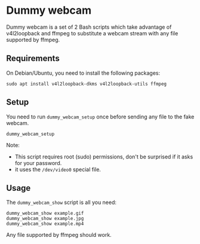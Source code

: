 Dummy webcam
============

Dummy webcam is a set of 2 Bash scripts which take advantage of v4l2loopback and
ffmpeg to substitute a webcam stream with any file supported by ffmpeg.

Requirements
------------

On Debian/Ubuntu, you need to install the following packages:

    sudo apt install v4l2loopback-dkms v4l2loopback-utils ffmpeg

Setup
-----

You need to run `dummy_webcam_setup` once before sending any file to the fake
webcam.

    dummy_webcam_setup

Note:
- This script requires root (sudo) permissions, don't be surprised if it
  asks for your password.
- it uses the `/dev/video0` special file.

Usage
-----

The `dummy_webcam_show` script is all you need:

    dummy_webcam_show example.gif
    dummy_webcam_show example.jpg
    dummy_webcam_show example.mp4

Any file supported by ffmpeg should work.

